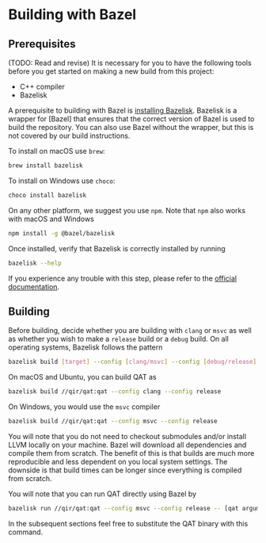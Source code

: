 # Building with Bazel

## Prerequisites

(TODO: Read and revise) It is necessary for you to have the following tools before you get started on
making a new build from this project:

-   C++ compiler
-   Bazelisk

A prerequisite to building with Bazel is [installing Bazelisk](https://www.npmjs.com/package/@bazel/bazelisk). Bazelisk is a wrapper for [Bazel] that ensures that the correct version of Bazel is used to build the repository. You can also use Bazel without the wrapper, but this is not covered by our build instructions.

To install on macOS use `brew`:

```sh
brew install bazelisk
```

To install on Windows use `choco`:

```sh
choco install bazelisk
```

On any other platform, we suggest you use `npm`. Note that `npm` also works with macOS and Windows

```sh
npm install -g @bazel/bazelisk
```

Once installed, verify that Bazelisk is correctly installed by running

```sh
bazelisk --help
```

If you experience any trouble with this step, please refer to the [official documentation](https://www.npmjs.com/package/@bazel/bazelisk).

## Building

Before building, decide whether you are building with `clang` or `msvc` as well as whether you wish to make a `release` build or a `debug` build. On all operating systems, Bazelisk follows the pattern

```sh
bazelisk build [target] --config [clang/msvc] --config [debug/release]
```

On macOS and Ubuntu, you can build QAT as

```sh
bazelisk build //qir/qat:qat --config clang --config release
```

On Windows, you would use the `msvc` compiler

```sh
bazelisk build //qir/qat:qat --config msvc --config release
```

You will note that you do not need to checkout submodules and/or install LLVM locally on your machine. Bazel will download all dependencies and compile them from scratch. The benefit of this is that builds are much more reproducible and less dependent on you local system settings. The downside is that build times can be longer since everything is compiled from scratch.

You will note that you can run QAT directly using Bazel by

```sh
bazelisk run //qir/qat:qat --config msvc --config release -- [qat arguments]
```

In the subsequent sections feel free to substitute the QAT binary with this command.
